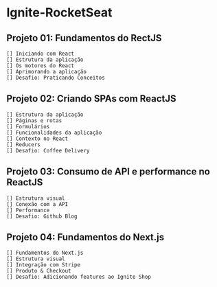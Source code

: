 # Ignite-RocketSeat

## Projeto 01: Fundamentos do RectJS
    [] Iniciando com React
    [] Estrutura da aplicação
    [] Os motores do React
    [] Aprimorando a aplicação
    [] Desafio: Praticando Conceitos

## Projeto 02: Criando SPAs com ReactJS
    [] Estrutura da aplicação
    [] Páginas e rotas
    [] Formulários
    [] Funcionalidades da aplicação
    [] Contexto no React
    [] Reducers
    [] Desafio: Coffee Delivery
    
## Projeto 03: Consumo de API e performance no ReactJS
    [] Estrutura visual
    [] Conexão com a API
    [] Performance
    [] Desafio: Github Blog

## Projeto 04: Fundamentos do Next.js
    [] Fundamentos do Next.js
    [] Estrutura visual
    [] Integração com Stripe
    [] Produto & Checkout
    [] Desafio: Adicionando features ao Ignite Shop